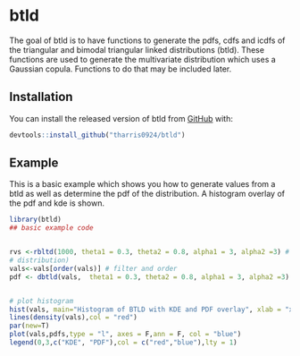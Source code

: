 
# btld

<!-- badges: start -->
<!-- badges: end -->

The goal of btld is to have functions to generate the pdfs, cdfs and icdfs of the triangular and bimodal triangular linked distributions (btld).
These functions are used to generate the multivariate distribution which uses a Gaussian copula. Functions to do that may be included later. 

## Installation

You can install the released version of btld from [GitHub](https://github.com/tharris0924/btld) with:

``` r
devtools::install_github("tharris0924/btld")
```

## Example

This is a basic example which shows you how to generate values from a btld as well as determine the pdf of the distribution. A histogram overlay of the pdf and kde is shown. 

``` r
library(btld)
## basic example code


rvs <-rbltd(1000, theta1 = 0.3, theta2 = 0.8, alpha1 = 3, alpha2 =3) # generate random variables from BTLD
# distribution)
vals<-vals[order(vals)] # filter and order
pdf <- dbtld(vals,  theta1 = 0.3, theta2 = 0.8, alpha1 = 3, alpha2 =3) # determine pdf values


# plot histogram
hist(vals, main="Histogram of BTLD with KDE and PDF overlay", xlab = "x", freq=F, col = "green",breaks = 30)
lines(density(vals),col = "red")
par(new=T)
plot(vals,pdfs,type = "l", axes = F,ann = F, col = "blue")
legend(0,3,c("KDE", "PDF"),col = c("red","blue"),lty = 1)
```

